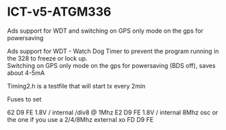 # ICT-v5-ATGM336
Ads support for WDT and switching on GPS only mode on the gps for powersaving

Ads support for WDT - Watch Dog Timer to prevent the program running in the 328 to freeze or lock up.          
Switching on GPS only mode on the gps for powersaving (BDS off), saves about 4-5mA 

Timing2.h is a testfile that will start tx every 2min

Fuses to set

62 D9 FE 1.8V / internal /div8 @ 1Mhz
E2 D9 FE 1.8V / internal 8Mhz osc
or the one if you use a 2/4/8Mhz external xo
FD D9 FE 
